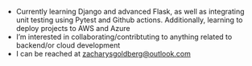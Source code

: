 - Currently learning Django and advanced Flask, as well as integrating unit testing using Pytest and Github actions. Additionally, learning to deploy projects to AWS and Azure
- I’m interested in collaborating/contribtuting to anything related to backend/or cloud development
- I can be reached at zacharysgoldberg@outlook.com

<!---
zacharysgoldberg/zacharysgoldberg is a ✨ special ✨ repository because its `README.md` (this file) appears on your GitHub profile.
You can click the Preview link to take a look at your changes.
--->
